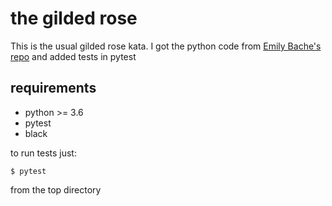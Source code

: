 # the gilded rose

This is the usual gilded rose kata.  I got the python code from
 [Emily Bache's repo](https://github.com/emilybache/GildedRose-Refactoring-Kata) and 
added tests in pytest

## requirements

- python >= 3.6
- pytest
- black

to run tests just: 

```
$ pytest
```
from the top directory

